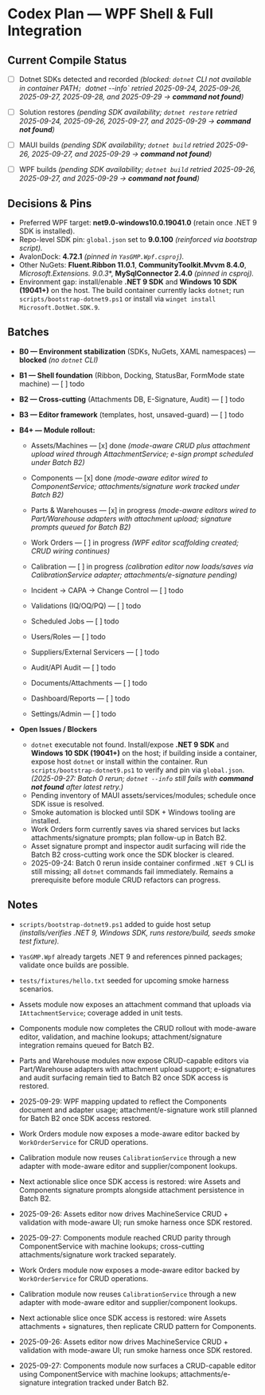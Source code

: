 # Codex Plan — WPF Shell & Full Integration

## Current Compile Status

- [ ] Dotnet SDKs detected and recorded *(blocked: `dotnet` CLI not available in container PATH`; `dotnet --info` retried 2025-09-24, 2025-09-26, 2025-09-27, 2025-09-28, and 2025-09-29 → **command not found**)*
- [ ] Solution restores *(pending SDK availability; `dotnet restore` retried 2025-09-24, 2025-09-26, 2025-09-27, and 2025-09-29 → **command not found**)*
- [ ] MAUI builds *(pending SDK availability; `dotnet build` retried 2025-09-26, 2025-09-27, and 2025-09-29 → **command not found**)*
- [ ] WPF builds *(pending SDK availability; `dotnet build` retried 2025-09-26, 2025-09-27, and 2025-09-29 → **command not found**)*


## Decisions & Pins
- Preferred WPF target: **net9.0-windows10.0.19041.0** (retain once .NET 9 SDK is installed).
- Repo-level SDK pin: `global.json` set to **9.0.100** *(reinforced via bootstrap script).* 
- AvalonDock: **4.72.1** *(pinned in `YasGMP.Wpf.csproj`).*
- Other NuGets: **Fluent.Ribbon 11.0.1**, **CommunityToolkit.Mvvm 8.4.0**, **Microsoft.Extensions.* 9.0.3**, **MySqlConnector 2.4.0** *(pinned in csproj).* 
- Environment gap: install/enable **.NET 9 SDK** and **Windows 10 SDK (19041+)** on the host. The build container currently lacks `dotnet`; run `scripts/bootstrap-dotnet9.ps1` or install via `winget install Microsoft.DotNet.SDK.9`.

## Batches
- **B0 — Environment stabilization** (SDKs, NuGets, XAML namespaces) — **blocked** *(no `dotnet` CLI)*
- **B1 — Shell foundation** (Ribbon, Docking, StatusBar, FormMode state machine) — [ ] todo
- **B2 — Cross-cutting** (Attachments DB, E-Signature, Audit) — [ ] todo
- **B3 — Editor framework** (templates, host, unsaved-guard) — [ ] todo
- **B4+ — Module rollout:**
  - Assets/Machines — [x] done *(mode-aware CRUD plus attachment upload wired through AttachmentService; e-sign prompt scheduled under Batch B2)*

  - Components — [x] done *(mode-aware editor wired to ComponentService; attachments/signature work tracked under Batch B2)*
  - Parts & Warehouses — [x] in progress *(mode-aware editors wired to Part/Warehouse adapters with attachment upload; signature prompts queued for Batch B2)*
  - Work Orders — [ ] in progress *(WPF editor scaffolding created; CRUD wiring continues)*
  - Calibration — [ ] in progress *(calibration editor now loads/saves via CalibrationService adapter; attachments/e-signature pending)*
  - Incident → CAPA → Change Control — [ ] todo
  - Validations (IQ/OQ/PQ) — [ ] todo
  - Scheduled Jobs — [ ] todo
  - Users/Roles — [ ] todo
  - Suppliers/External Servicers — [ ] todo
  - Audit/API Audit — [ ] todo
  - Documents/Attachments — [ ] todo
  - Dashboard/Reports — [ ] todo
  - Settings/Admin — [ ] todo

- **Open Issues / Blockers**
  - `dotnet` executable not found. Install/expose **.NET 9 SDK** and **Windows 10 SDK (19041+)** on the host; if building inside a container, expose host `dotnet` or install within the container. Run `scripts/bootstrap-dotnet9.ps1` to verify and pin via `global.json`. *(2025-09-27: Batch 0 rerun; `dotnet --info` still fails with **command not found** after latest retry.)*
  - Pending inventory of MAUI assets/services/modules; schedule once SDK issue is resolved.
  - Smoke automation is blocked until SDK + Windows tooling are installed.
  - Work Orders form currently saves via shared services but lacks attachments/signature prompts; plan follow-up in Batch B2.
  - Asset signature prompt and inspector audit surfacing will ride the Batch B2 cross-cutting work once the SDK blocker is cleared.
  - 2025-09-24: Batch 0 rerun inside container confirmed `.NET 9` CLI is still missing; all `dotnet` commands fail immediately. Remains a prerequisite before module CRUD refactors can progress.

## Notes
- `scripts/bootstrap-dotnet9.ps1` added to guide host setup *(installs/verifies .NET 9, Windows SDK, runs restore/build, seeds smoke test fixture).* 
- `YasGMP.Wpf` already targets .NET 9 and references pinned packages; validate once builds are possible.
- `tests/fixtures/hello.txt` seeded for upcoming smoke harness scenarios.
- Assets module now exposes an attachment command that uploads via `IAttachmentService`; coverage added in unit tests.

- Components module now completes the CRUD rollout with mode-aware editor, validation, and machine lookups; attachment/signature integration remains queued for Batch B2.
- Parts and Warehouse modules now expose CRUD-capable editors via Part/Warehouse adapters with attachment upload support; e-signatures and audit surfacing remain tied to Batch B2 once SDK access is restored.
- 2025-09-29: WPF mapping updated to reflect the Components document and adapter usage; attachment/e-signature work still planned for Batch B2 once SDK access restored.
- Work Orders module now exposes a mode-aware editor backed by `WorkOrderService` for CRUD operations.
- Calibration module now reuses `CalibrationService` through a new adapter with mode-aware editor and supplier/component lookups.
- Next actionable slice once SDK access is restored: wire Assets and Components signature prompts alongside attachment persistence in Batch B2.
- 2025-09-26: Assets editor now drives MachineService CRUD + validation with mode-aware UI; run smoke harness once SDK restored.
- 2025-09-27: Components module reached CRUD parity through ComponentService with machine lookups; cross-cutting attachments/signature work tracked separately.

- Work Orders module now exposes a mode-aware editor backed by `WorkOrderService` for CRUD operations.
- Calibration module now reuses `CalibrationService` through a new adapter with mode-aware editor and supplier/component lookups.
- Next actionable slice once SDK access is restored: wire Assets attachments + signatures, then replicate CRUD pattern for Components.
- 2025-09-26: Assets editor now drives MachineService CRUD + validation with mode-aware UI; run smoke harness once SDK restored.
- 2025-09-27: Components module now surfaces a CRUD-capable editor using ComponentService with machine lookups; attachments/e-signature integration tracked under Batch B2.

